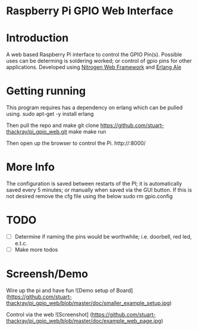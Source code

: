 # Raspberry Pi GPIO Web Interface

# Introduction
A web based Raspberry Pi interface to control the GPIO Pin(s). Possible uses can be determing is soldering worked; or control of gpio pins for other applications. Developed using [Nitrogen Web Framework](https://github.com/nitrogen/nitrogen) and [Erlang Ale](https://github.com/esl/erlang_ale)

# Getting running

This program requires has a dependency on erlang which can be pulled using.
   sudo apt-get -y install erlang 

Then pull the repo and make
    git clone https://github.com/stuart-thackray/pi_gpio_web.git
    make
    make run

Then open up the browser to control the Pi.
   http://<IP-ADDRESS>:8000/

# More Info
The configuration is saved between restarts of the PI; it is automatically saved every 5 minutes; or manually when saved via the GUI button. If this is not desired remove the cfg file using the below
    sudo rm gpio.config

# TODO
- [ ] Determine if naming the pins would be worthwhile; i.e. doorbell, red led, e.t.c.
- [ ] Make more todos

# Screensh/Demo

Wire up the pi and have fun
![Demo setup of Board]
(https://github.com/stuart-thackray/pi_gpio_web/blob/master/doc/smaller_example_setup.jpg)

Control via the web
![Screenshot]
(https://github.com/stuart-thackray/pi_gpio_web/blob/master/doc/example_web_page.jpg)
